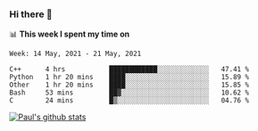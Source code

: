 ### Hi there 👋

📊 **This week I spent my time on**
<!--START_SECTION:waka-->
```text
Week: 14 May, 2021 - 21 May, 2021

C++      4 hrs           ████████████░░░░░░░░░░░░░   47.41 % 
Python   1 hr 20 mins    ████░░░░░░░░░░░░░░░░░░░░░   15.89 % 
Other    1 hr 20 mins    ████░░░░░░░░░░░░░░░░░░░░░   15.85 % 
Bash     53 mins         ██▓░░░░░░░░░░░░░░░░░░░░░░   10.62 % 
C        24 mins         █▒░░░░░░░░░░░░░░░░░░░░░░░   04.76 % 
```
<!--END_SECTION:waka-->


[![Paul's github stats](https://github-readme-stats.vercel.app/api?username=mickeyouyou&theme=dracula&show_icons=true)](https://github.com/anuraghazra/github-readme-stats)
